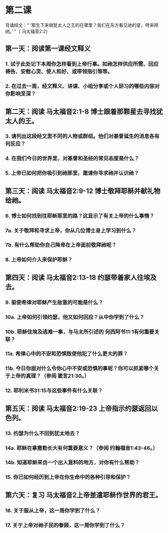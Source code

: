 # 第二课
背诵经文：“ ‘那生下来做犹太人之王的在哪里？我们在东方看见祂的星，特来拜祂。’ ”（ 马太福音2:2）

## 第一天：阅读第一课经文释义

### 1. 试于此处记下本周你怎样看到上帝行事。如祂怎样供应所需、回应祷告、安慰心灵、使人和好、或带领指引等等。

### 2. 在过去一周，经文释义、讲课、小组分享或个人研习的哪些内容对你影响至深？

## 第二天：阅读 马太福音2:1-8 博士跟着那颗星去寻找犹太人的王。

### 3. 请列出这段经文里不同的人物或群组。他们对基督诞生的消息各有何反应？

### 4. 在我们今日的世界里，对基督和圣经的常见态度是什么？

### 5. 上帝已如何把你吸引到祂那里，邀请你寻求祂并认识祂？

## 第三天：阅读 马太福音2:9-12 博士敬拜耶稣并献礼物给祂。

### 6. 博士如何找到往耶稣那里的路？这显示了有关上帝的什么事情？

### 7a. 关于敬拜和寻求上帝，你从几位博士身上学习到什么？

### 7b. 有什么帮助你自己降卑在上帝面前敬拜祂呢？

### 8. 上帝如何介入来保护耶稣？

## 第四天：阅读 马太福音2:13-18 约瑟带着家人往埃及去。

### 9. 驱使希律对耶稣产生敌意的可能是什么？

### 10a. 上帝如何引领约瑟，他又如何回应？从中你学到了什么？

### 10b. 耶稣往埃及逃难一事，与马太所引述的 何西阿书11:1有何重要关联？

### 11a. 希律心中的不安和恐惧致使他犯了什么更大的罪？

### 11b. 今日你面对什么令你心中不安或恐惧的事呢？你可以抓紧哪个关于上帝的真理？（参阅 箴言21:30。）

### 12. 耶利米书31:15与这些事件有什么关联？

## 第五天：阅读 马太福音2:19-23 上帝指示约瑟返回以色列。

### 13. 约瑟为什么不回到犹太地去？

### 14a. 耶稣在拿撒勒长大有何重要意义？（参阅 约翰福音1:43-46。）

### 14b. 知道耶稣来自一个出人意料的地方，对你有什么帮助？

### 15. 你已如何经历到上帝在你生命中的各种引导和保护？

## 第六天：复习 马太福音2上帝差遣耶稣作世界的君王。

### 16. 关于服从上帝，这一周你学到了什么？

### 17. 关于上帝对祂子民的眷顾，这一周你学到了什么？
